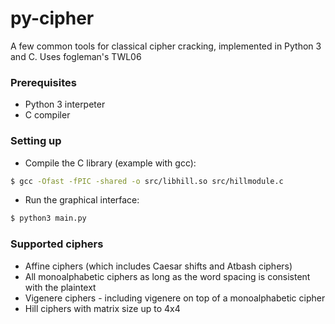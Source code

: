 # py-cipher
A few common tools for classical cipher cracking, implemented in Python 3 and C. Uses fogleman's TWL06

### Prerequisites

- Python 3 interpeter
- C compiler

### Setting up

- Compile the C library (example with gcc):
```bash
$ gcc -Ofast -fPIC -shared -o src/libhill.so src/hillmodule.c
```

- Run the graphical interface:
```bash
$ python3 main.py
```

### Supported ciphers

- Affine ciphers (which includes Caesar shifts and Atbash ciphers)
- All monoalphabetic ciphers as long as the word spacing is consistent with the plaintext
- Vigenere ciphers - including vigenere on top of a monoalphabetic cipher
- Hill ciphers with matrix size up to 4x4